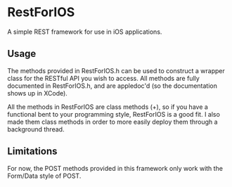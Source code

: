 RestForIOS
==========

A simple REST framework for use in iOS applications.

Usage
-----
The methods provided in RestForIOS.h can be used to construct a wrapper class for the RESTful API you wish to access. All methods are fully documented in RestForIOS.h, and are appledoc'd (so the documentation shows up in XCode).

All the methods in RestForIOS are class methods (+), so if you have a functional bent to your programming style, RestForIOS is a good fit. I also made them class methods in order to more easily deploy them through a background thread.

Limitations
-----------
For now, the POST methods provided in this framework only work with the Form/Data style of POST. 
